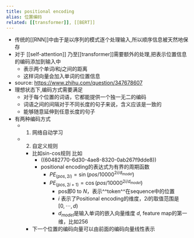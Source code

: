 ```yaml
---
title: positional encoding
alias: 位置编码
related: [[transformer]], [[BERT]]
---
```


- 传统的[[RNN]]中由于是以序列的模式逐个处理输入,所以顺序信息被天然地保存
- 对于 [[self-attention]] 乃至[[transformer]]需要额外的处理,把表示位置信息的编码添加到输入中
    - 表示两个单词$i$和$j$之间的距离
    - 这样词向量会加入单词的位置信息
- source: https://www.zhihu.com/question/347678607
- 理想状态下,编码方式需要满足
    - 对于每个位置的词语，它都能提供一个独一无二的编码
    - 词语之间的间隔对于不同长度的句子来说，含义应该是一致的
    - 能够随意延伸到任意长度的句子
- 有两种编码方式
    - 1. 网络自动学习
    - 2. 自定义规则
        - 比如sin-cos规则 比如
            - ((60482770-6d30-4ae8-8320-0ab267f9dde8))
            - positional encoding的表达式为有界的周期函数
                - $PE_{(pos, 2i)}=\sin (pos/10000^{2i/d_{model}})$
                - $PE_{(pos, 2i+1)}=\cos(pos/10000^{2i/d_{model}})$
                    - pos即$0$ to $N$，表示^^token^^在sequence中的位置
                    - $i$ 表示了Positional encoding的维度，$2i$的取值范围是$[0,\cdots, d)$
                    - $d_{model}$是输入单词的嵌入向量维度 $d$, feature map的第一维，比如256
        - 下一个位置的编码向量可以由前面的编码向量线性表示